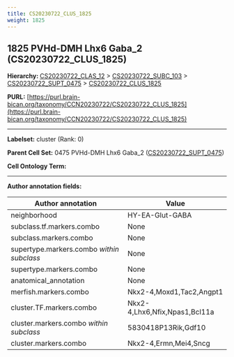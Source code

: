 ```yaml
---
title: CS20230722_CLUS_1825
weight: 1825
---
```

## 1825 PVHd-DMH Lhx6 Gaba_2 (CS20230722_CLUS_1825)
<b>Hierarchy: </b>
[CS20230722_CLAS_12](../CS20230722_CLAS_12) >
[CS20230722_SUBC_103](../CS20230722_SUBC_103) >
[CS20230722_SUPT_0475](../CS20230722_SUPT_0475) >
[CS20230722_CLUS_1825](../CS20230722_CLUS_1825)

**PURL:** [https://purl.brain-bican.org/taxonomy/CCN20230722/CS20230722_CLUS_1825](https://purl.brain-bican.org/taxonomy/CCN20230722/CS20230722_CLUS_1825)

---


**Labelset:** cluster (Rank: 0)

**Parent Cell Set:** 0475 PVHd-DMH Lhx6 Gaba_2 ([CS20230722_SUPT_0475](../CS20230722_SUPT_0475))



**Cell Ontology Term:** 

[MARKER GENES.]: #


---

[TRANSFERRED ANNOTATIONS.]: #


[AUTHOR ANNOTATION FIELDS.]: #


**Author annotation fields:**

| Author annotation | Value |
|-------------------|-------|
|neighborhood|HY-EA-Glut-GABA|
|subclass.tf.markers.combo|None|
|subclass.markers.combo|None|
|supertype.markers.combo _within subclass_|None|
|supertype.markers.combo|None|
|anatomical_annotation|None|
|merfish.markers.combo|Nkx2-4,Moxd1,Tac2,Angpt1|
|cluster.TF.markers.combo|Nkx2-4,Lhx6,Nfix,Npas1,Bcl11a|
|cluster.markers.combo _within subclass_|5830418P13Rik,Gdf10|
|cluster.markers.combo|Nkx2-4,Ermn,Mei4,Sncg|
